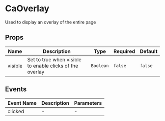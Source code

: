 # CaOverlay

Used to display an overlay of the entire page

## Props

<!-- @vuese:CaOverlay:props:start -->
|Name|Description|Type|Required|Default|
|---|---|---|---|---|
|visible|Set to true when visible to enable clicks of the overlay|`Boolean`|`false`|`false`|

<!-- @vuese:CaOverlay:props:end -->


## Events

<!-- @vuese:CaOverlay:events:start -->
|Event Name|Description|Parameters|
|---|---|---|
|clicked|-|-|

<!-- @vuese:CaOverlay:events:end -->


